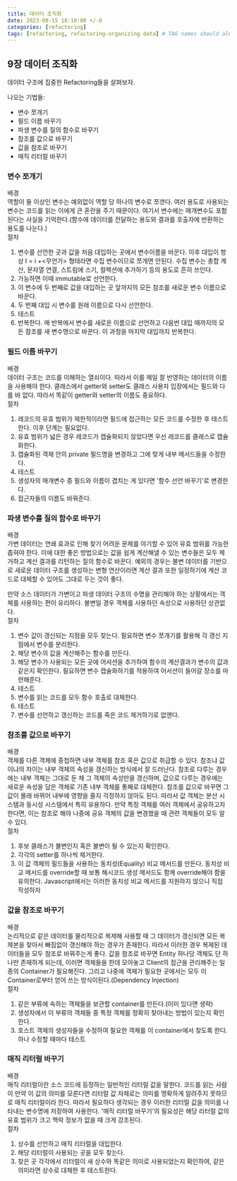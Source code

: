 ```yaml
---
title: 데이터 조직화
date: 2023-08-15 18:10:00 +/-0
categories: [refactoring]
tags: [refactoring, refactoring-organizing data] # TAG names should always be lowercase
---
```


## 9장 데이터 조직화

데이터 구조에 집중한 Refactoring들을 살펴보자.

나오는 기법들:

- 변수 쪼개기
- 필드 이름 바꾸기
- 파생 변수를 질의 함수로 바꾸기
- 참조를 값으로 바꾸기
- 값을 참조로 바꾸기
- 매직 리터럴 바꾸기

### 변수 쪼개기

배경  
역할이 둘 이상인 변수는 예외없이 역할 당 하나의 변수로 쪼갠다. 여러 용도로 사용되는 변수는 코드를 읽는 이에게 큰 혼란을 주기 때문이다.
여기서 변수에는 매개변수도 포함된다는 사실을 기억한다.(함수에 데이터를 전달하는 용도와 결과를 호출자에 반환하는 용도를 나눈다.)  
절차

1. 변수를 선언한 곳과 값을 처음 대입하는 곳에서 변수이름을 바꾼다.
   이후 대입이 항상 I = i +<무언가> 형태라면 수집 변수이므로 쪼개면 안된다. 수집 변수는 총합 계산, 문자열 연결, 스트림에 스기, 컬렉션에 추가하기 등의 용도로 흔히 쓰인다.
2. 가능하면 이때 immutable로 선언한다.
3. 이 변수에 두 번째로 값을 대입하는 곳 앞까지의 모든 참조를 새로운 변수 이름으로 바꾼다.
4. 두 번째 대입 시 변수를 원래 이름으로 다시 선언한다.
5. 테스트
6. 반복한다. 매 반복에서 변수를 새로운 이름으로 선언하고 다음번 대입 때까지의 모든 참조를 새 변수명으로 바꾼다. 이 과정을 마지막 대입까지 반복한다.

### 필드 이름 바꾸기

배경  
데이터 구조는 코드를 이해하는 열쇠이다. 따라서 이를 제일 잘 반영하는 데이터의 이름을 사용해야 한다. 클래스에서 getter와 setter도 클래스 사용자 입장에서는 필드와 다를 바 없다. 따라서 똑같이 getter와 setter의 이름도 중요하다.  
절차

1. 레코드의 유효 범위가 제한적이라면 필드에 접근하는 모든 코드를 수정한 후 테스트한다. 이후 단계는 필요없다.
2. 유효 범위가 넓은 경우 레코드가 캡슐화되지 않았다면 우선 레코드를 클래스로 캡슐화한다.
3. 캡슐화된 객체 안의 private 필드명을 변경하고 그에 맞게 내부 메서드들을 수정한다.
4. 테스트
5. 생성자의 매개변수 중 필드와 이름이 겹치는 게 있다면 '함수 선언 바꾸기'로 변경한다.
6. 접근자들의 이름도 바꿔준다.

### 파생 변수를 질의 함수로 바꾸기

배경  
가변 데이터는 연쇄 효과로 인해 찾기 어려운 문제를 야기할 수 있어 유효 범위를 가능한 좁혀야 한다.
이에 대한 좋은 방법으로는 값을 쉽게 계산해낼 수 있는 변수들은 모두 제거하고 계산 결과를 리턴하는 질의 함수로 바꾼다.
예외의 경우는 불변 데이터를 기반으로 새로운 데이터 구조를 생성하는 변형 연산이라면 계산 결과 또한 일정하기에 계산 코드로 대체할 수 있어도 그대로 두는 것이 좋다.

만약 소스 데이터가 가변이고 파생 데이터 구조의 수명을 관리해야 하는 상황에서는 객체를 사용하는 편이 유리하다. 불변일 경우 객체를 사용하던 속성으로 사용하던 상관없다.  
절차

1. 변수 값이 갱신되는 지점을 모두 찾는다. 필요하면 변수 쪼개기를 활용해 각 갱신 지점에서 변수를 분리한다.
2. 해당 변수의 값을 계산해주는 함수를 만든다.
3. 해당 변수가 사용되는 모든 곳에 어셔션을 추가하여 함수의 계산결과가 변수의 값과 같은지 확인한다.
   필요하면 변수 캡슐화하기를 적용하여 어서션이 들어갈 장소를 마련해준다.
4. 테스트
5. 변수를 읽는 코드를 모두 함수 호출로 대체한다.
6. 테스트
7. 변수를 선언하고 갱신하는 코드를 죽은 코드 제거하기로 없앤다.

### 참조를 값으로 바꾸기

배경  
객체를 다른 객체에 중첩하면 내부 객체를 참조 혹은 값으로 취급할 수 있다. 참조냐 값이냐의 차이는 내부 객체의 속성을 갱신하는 방식에서 잘 드러난다. 참조로 다루는 경우에는 내부 객체는 그대로 둔 채 그 객체의 속성만을 갱신하며, 값으로 다루는 경우에는 새로운 속성을 담은 객체로 기존 내부 객체를 통째로 대체한다.
참조를 값으로 바꾸면 그 값이 몰래 바뀌어 내부에 영향을 줄지 걱정하지 않아도 된다. 따라서 값 객체는 분산 시스템과 동시성 시스템에서 특히 유용하다.
만약 특정 객체를 여러 객체에서 공유하고자 한다면, 이는 참조로 해야 나중에 공유 객체의 값을 변경했을 때 관련 객체들이 모두 알 수 있다.  
절차

1. 후보 클래스가 불변인지 혹은 불변이 될 수 있는지 확인한다.
2. 각각의 setter를 하나씩 제거한다.
3. 이 값 객체의 필드들을 사용하는 동치성(Equality) 비교 메서드를 만든다.
   동치성 비교 메서드를 override할 때 보통 해시코드 생성 메서드도 함께 override해야 함을 유의한다.
   Javascript에서는 이러한 동치성 비교 메서드를 지원하지 않으니 직접 작성하자

### 값을 참조로 바꾸기

배경  
논리적으로 같은 데이터를 물리적으로 복제해 사용할 때 그 데이터가 갱신되면 모든 복제본을 찾아서 빠짐없이 갱신해야 하는 경우가 존재한다. 따라서 이러한 경우 복제된 데이터들을 모두 참조로 바꿔주는게 좋다.
값을 참조로 바꾸면 Entity 하나당 객체도 단 하나만 존재하게 되는데, 이러면 객체들을 한데 모아놓고 Client의 접근을 관리해주는 일종의 Container가 필요해진다. 그리고 나중에 객체가 필요한 곳에서는 모두 이 Container로부터 얻어 쓰는 방식이된다.(Dependency Injection)  
절차

1. 같은 부류에 속하는 객체들을 보관할 container를 만든다.(이미 있다면 생략)
2. 생성자에서 이 부류의 객체들 중 특정 객체를 정확히 찾아내는 방법이 있는지 확인한다.
3. 호스트 객체의 생성자들을 수정하여 필요한 객체를 이 container에서 찾도록 한다. 하나 수정할 때마다 테스트

### 매직 리터럴 바꾸기

배경  
매직 리터럴이란 소스 코드에 등정하는 일반적인 리터럴 값을 말한다. 코드를 읽는 사람이 만약 이 값의 의미를 모른다면 리터럴 값 자체로는 의미를 명확하게 알려주지 못하므로 매직 리터럴이라 한다. 따라서 필요하다 생각되는 경우 이러한 리터럴 값을 의미를 나타내는 변수명에 저장하여 사용한다.
'매직 리터럴 바꾸기'의 필요성은 해당 리터럴 값의 유효 범위가 크고 맥락 정보가 없을 때 크게 강조된다.  
절차

1. 상수를 선언하고 매직 리터럴을 대입한다.
2. 해당 리터럴이 사용되는 곳을 모두 찾는다.
3. 찾은 곳 각각에서 리터럴이 새 상수와 똑같은 의미로 사용되었는지 확인하여, 같은 의미라면 상수로 대체한 후 테스트한다.
